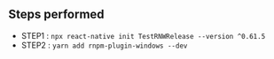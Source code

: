 ## Steps performed

- STEP1 : `npx react-native init TestRNWRelease --version ^0.61.5`
- STEP2 : `yarn add rnpm-plugin-windows --dev`
